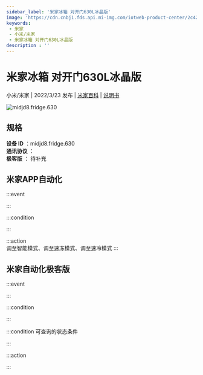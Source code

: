 ```yaml
---
sidebar_label: '米家冰箱 对开门630L冰晶版'
image: 'https://cdn.cnbj1.fds.api.mi-img.com/iotweb-product-center/2c423cb7da7a4461e2798a986dc22543_1638344187203.png?GalaxyAccessKeyId=AKVGLQWBOVIRQ3XLEW&Expires=9223372036854775807&Signature=c5cL/Qwm0OlO+guQdRrt1Menw1o='
keywords: 
 - 米家
 - 小米/米家
 - 米家冰箱 对开门630L冰晶版
description : ''
---
```

# 米家冰箱 对开门630L冰晶版

小米/米家 | 2022/3/23 发布 | [米家百科](https://home.mi.com/webapp/content/baike/product/index.html?model=midjd8.fridge.630) | [说明书](https://home.mi.com/views/introduction.html?model=midjd8.fridge.630&region=cn)

![midjd8.fridge.630](https://cdn.cnbj1.fds.api.mi-img.com/iotweb-product-center/2c423cb7da7a4461e2798a986dc22543_1638344187203.png?GalaxyAccessKeyId=AKVGLQWBOVIRQ3XLEW&Expires=9223372036854775807&Signature=c5cL/Qwm0OlO+guQdRrt1Menw1o=)

## 规格  
> 
**设备 ID** ：midjd8.fridge.630  
**通讯协议** ：  
**极客版**  ： 待补充 


## 米家APP自动化  

:::event  

:::

:::condition  

:::

:::action   
调至智能模式、调至速冻模式、调至速冷模式
:::

## 米家自动化极客版  

:::event  

:::

:::condition  

:::

:::condition 可查询的状态条件  

:::

:::action  

:::

        
